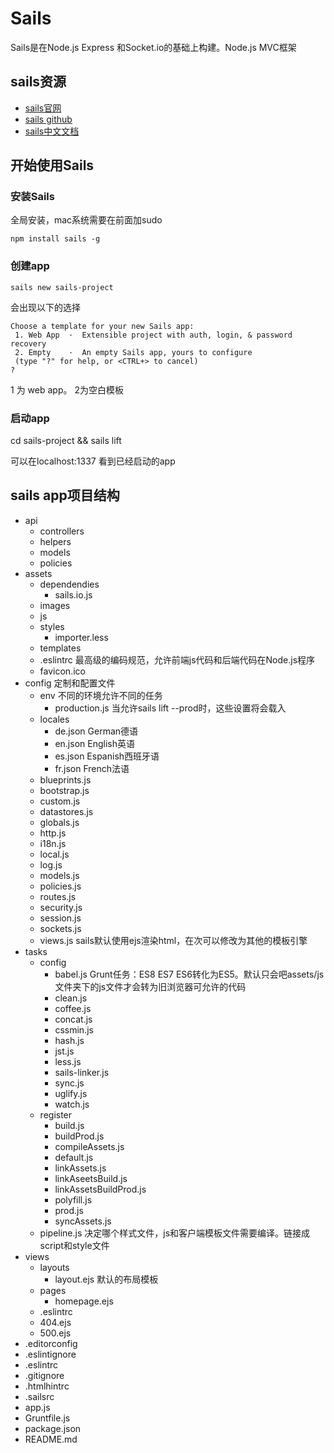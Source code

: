 # Sails

Sails是在Node.js Express 和Socket.io的基础上构建。Node.js MVC框架

## sails资源

* [sails官网](https://sailsjs.com/)
* [sails github](https://github.com/balderdashy/sails)
* [sails中文文档](https://linxiaowu66.gitbooks.io/sailsjs/content/)

## 开始使用Sails

### 安装Sails

全局安装，mac系统需要在前面加sudo

```
npm install sails -g
```

### 创建app

```
sails new sails-project
```

会出现以下的选择

```
Choose a template for your new Sails app:
 1. Web App  ·  Extensible project with auth, login, & password recovery
 2. Empty    ·  An empty Sails app, yours to configure
 (type "?" for help, or <CTRL+> to cancel)
?
```

1 为 web app。 2为空白模板

### 启动app

cd sails-project && sails lift

可以在localhost:1337 看到已经启动的app

## sails app项目结构

* api
  * controllers
  * helpers
  * models
  * policies
* assets
  * dependendies
    * sails.io.js
  * images
  * js
  * styles
    * importer.less
  * templates
  * .eslintrc 最高级的编码规范，允许前端js代码和后端代码在Node.js程序
  * favicon.ico
* config 定制和配置文件
  * env 不同的环境允许不同的任务
    * production.js 当允许sails lift --prod时，这些设置将会载入
  * locales
    * de.json German德语
    * en.json English英语
    * es.json Espanish西班牙语
    * fr.json French法语
  * blueprints.js
  * bootstrap.js
  * custom.js
  * datastores.js
  * globals.js
  * http.js
  * i18n.js
  * local.js
  * log.js
  * models.js
  * policies.js
  * routes.js
  * security.js
  * session.js
  * sockets.js
  * views.js sails默认使用ejs渲染html，在次可以修改为其他的模板引擎
* tasks
  * config
    * babel.js Grunt任务：ES8 ES7 ES6转化为ES5。默认只会吧assets/js文件夹下的js文件才会转为旧浏览器可允许的代码
    * clean.js
    * coffee.js
    * concat.js
    * cssmin.js
    * hash.js
    * jst.js
    * less.js
    * sails-linker.js
    * sync.js
    * uglify.js
    * watch.js
  * register
    * build.js
    * buildProd.js
    * compileAssets.js
    * default.js
    * linkAssets.js
    * linkAseetsBuild.js
    * linkAssetsBuildProd.js
    * polyfill.js
    * prod.js
    * syncAssets.js
  * pipeline.js 决定哪个样式文件，js和客户端模板文件需要编译。链接成script和style文件
* views
  * layouts
    * layout.ejs 默认的布局模板
  * pages
    * homepage.ejs 
  * .eslintrc
  * 404.ejs
  * 500.ejs
* .editorconfig
* .eslintignore
* .eslintrc
* .gitignore
* .htmlhintrc
* .sailsrc
* app.js
* Gruntfile.js
* package.json
* README.md
